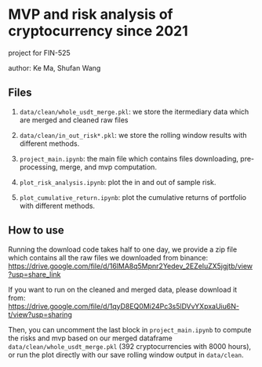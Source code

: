 # MVP and risk analysis of cryptocurrency since 2021

project for FIN-525

author: Ke Ma, Shufan Wang

## Files

1. `data/clean/whole_usdt_merge.pkl`: we store the itermediary data which are merged and cleaned raw files

2. `data/clean/in_out_risk*.pkl`: we store the rolling window results with different methods.

3. `project_main.ipynb`: the main file which contains files downloading, pre-processing, merge, and mvp computation.

4. `plot_risk_analysis.ipynb`: plot the in and out of sample risk.

5. `plot_cumulative_return.ipynb`: plot the cumulative returns of portfolio with different methods.

## How to use

Running the download code takes half to one day, we provide a zip file which contains all the raw files we downloaded from binance: https://drive.google.com/file/d/16lMA8q5Mpnr2Yedev_2EZeluZX5jgjtb/view?usp=share_link

If you want to run on the cleaned and merged data, please download it from: https://drive.google.com/file/d/1qyD8EQ0Mi24Pc3s5lDVvYXpxaUiu6N-t/view?usp=sharing

Then, you can uncomment the last block in `project_main.ipynb` to compute the risks and mvp based on our merged dataframe `data/clean/whole_usdt_merge.pkl` (392 cryptocurrencies with 8000 hours), or run the plot directly with our save rolling window output in `data/clean`.

